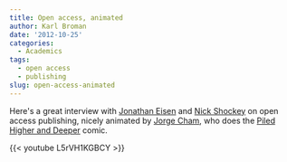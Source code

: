 ```yaml
---
title: Open access, animated
author: Karl Broman
date: '2012-10-25'
categories:
  - Academics
tags:
  - open access
  - publishing
slug: open-access-animated
---
```


Here's a great interview with [Jonathan Eisen](http://phylogenomics.blogspot.com) and [Nick Shockey](http://www.arl.org/sparc/about/staff/shockey.shtml) on open access publishing, nicely animated by [Jorge Cham](http://www.phdcomics.com/about.htm), who does the [Piled Higher and Deeper](http://www.phdcomics.com/comics.php) comic.

{{< youtube L5rVH1KGBCY >}}
